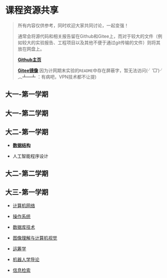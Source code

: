# 课程资源共享

> 所有内容仅供参考，同时欢迎大家共同讨论，一起变强！
>
> 通常会将源代码和相关报告留在Github和Gitee上，而对于较大的文件（例如较大的实验报告、工程项目以及其他不便于通过git传输的文件）则将其放在网盘上。
>
> [**Github主页**](https://github.com/Steven-Zhl/YNU_CoursesLib)
>
> [**Gitee镜像**](https://gitee.com/steven-zhl/YNU_CoursesLib) 因为计网期末实验的`README`中存在屏蔽字，暂无法访问(╯‵□′)╯︵┻━┻  ：有病吧，VPN技术都不让提)

## 大一-第一学期

## 大一-第二学期

## 大二-第一学期

* [**数据结构**](./数据结构/Introduction.md)

* 人工智能程序设计

## 大二-第二学期

## 大三-第一学期

* [计算机网络](./计算机网络/Introduction.md)

* [操作系统](./操作系统/Introduction.md)

* [数据库技术](./数据库技术/Introduction.md)

* [图像理解与计算机视觉](./图像理解与计算机视觉/Introduction.md)

* [运筹学](./运筹学/Introduction.md)

* [机器人学导论](./机器人学导论/Introduction.md)

* [信息检索](./信息检索/Introduction.md)
